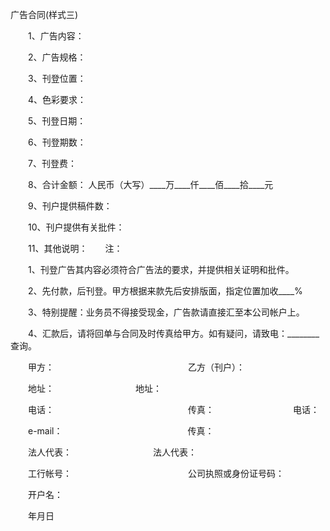 



广告合同(样式三)



 

　　1、广告内容：

　　2、广告规格：

　　3、刊登位置：

　　4、色彩要求：

　　5、刊登日期：

　　6、刊登期数：

　　7、刊登费：

　　8、合计金额： 人民币（大写）____万____仟____佰____拾____元

　　9、刊户提供稿件数：

　　10、刊户提供有关批件：

　　11、其他说明：　　注：

　　1、刊登广告其内容必须符合广告法的要求，并提供相关证明和批件。

　　2、先付款，后刊登。甲方根据来款先后安排版面，指定位置加收____%

　　3、特别提醒：业务员不得接受现金，广告款请直接汇至本公司帐户上。

　　4、汇款后，请将回单与合同及时传真给甲方。如有疑问，请致电：________查询。　　

　　甲方：　　　　　　　　　　　　　　　 乙方（刊户）：

　　地址：　　　　　　　　 　地址：

　　电话：　　　　　　　　　　　　　　　 传真：　　　　　　　　　电话：

　　e-mail：　　　　　　　　　　　　　　 传真：

　　法人代表：　　　　　　　　　 法人代表：

　　工行帐号：　　　　　　　　　　　　　 公司执照或身份证号码：

　　开户名：

　　年月日